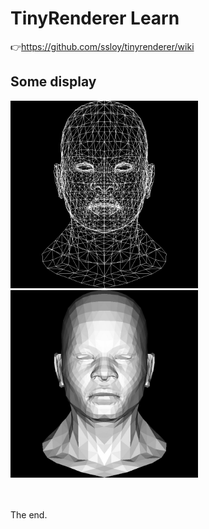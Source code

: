 # TinyRenderer Learn

👉https://github.com/ssloy/tinyrenderer/wiki

## Some display

<img src="/res/1.jpg" width=300>
<img src="/res/2.jpg" width=300>

<br>
<br>
<br>

The end.
